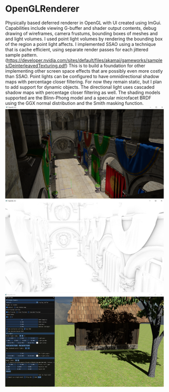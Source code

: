 # OpenGLRenderer
Physically based deferred renderer in OpenGL with UI created using ImGui. Capabilities include viewing G-buffer and shader output contents, debug drawing of wireframes, camera frustums, bounding boxes of meshes and
and light volumes. I used point light volumes by rendering the bounding box of the region a point light affects. I implemented SSAO using a technique that is cache efficient, using separate render passes
for each jittered sample pattern. (https://developer.nvidia.com/sites/default/files/akamai/gameworks/samples/DeinterleavedTexturing.pdf) This is to build a foundation for other implementing other screen space effects
that are possibly even more costly than SSAO. Point lights can be configured to have omnidirectional shadow maps with percentage closer filtering. For now they remain static, but I plan to add
support for dynamic objects. The directional light uses cascaded shadow maps with percentage closer filtering as well. The shading models supported are the Blinn-Phong model and a specular
microfacet BRDF using the GGX normal distribution and the Smith masking function.
![Example1](sponza_shadows.png?raw=true "Example screenshot1")
![Example2](ssao.png?raw=true "Example screenshot2")
![Example3](tree_with_ui.png?raw=true "Example screenshot3")
